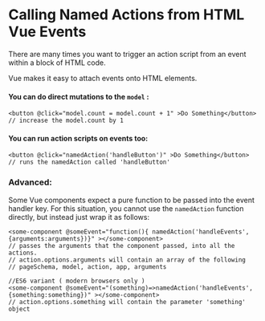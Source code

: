 # Calling Named Actions from HTML Vue Events

There are many times you want to trigger an action script from an event within a block of HTML code.

Vue makes it easy to attach events onto HTML elements.

#### You can do direct mutations to the `model` :

```markup
<button @click="model.count = model.count + 1" >Do Something</button>
// increase the model.count by 1
```

#### You can run action scripts on events too:

```markup
<button @click="namedAction('handleButton')" >Do Something</button>
// runs the namedAction called 'handleButton'
```

### Advanced:

Some Vue components expect a pure function to be passed into the event handler key. For this situation, you cannot use the `namedAction` function directly, but instead just wrap it as follows:

```markup
<some-component @someEvent="function(){ namedAction('handleEvents',{arguments:arguments})}" ></some-component>
// passes the arguments that the component passed, into all the actions.
// action.options.arguments will contain an array of the following
// pageSchema, model, action, app, arguments

//ES6 variant ( modern browsers only )
<some-component @someEvent="(something)=>namedAction('handleEvents',{something:something})" ></some-component>
// action.options.something will contain the parameter 'something' object
```

